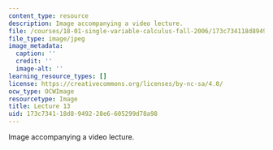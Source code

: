 ```yaml
---
content_type: resource
description: Image accompanying a video lecture.
file: /courses/18-01-single-variable-calculus-fall-2006/173c734118d8949228e6605299d78a98_lec13.jpg
file_type: image/jpeg
image_metadata:
  caption: ''
  credit: ''
  image-alt: ''
learning_resource_types: []
license: https://creativecommons.org/licenses/by-nc-sa/4.0/
ocw_type: OCWImage
resourcetype: Image
title: Lecture 13
uid: 173c7341-18d8-9492-28e6-605299d78a98
---
```

Image accompanying a video lecture.
